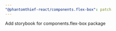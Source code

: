 ```yaml
---
"@phantomthief-react/components.flex-box": patch
---
```


Add storybook for components.flex-box package
